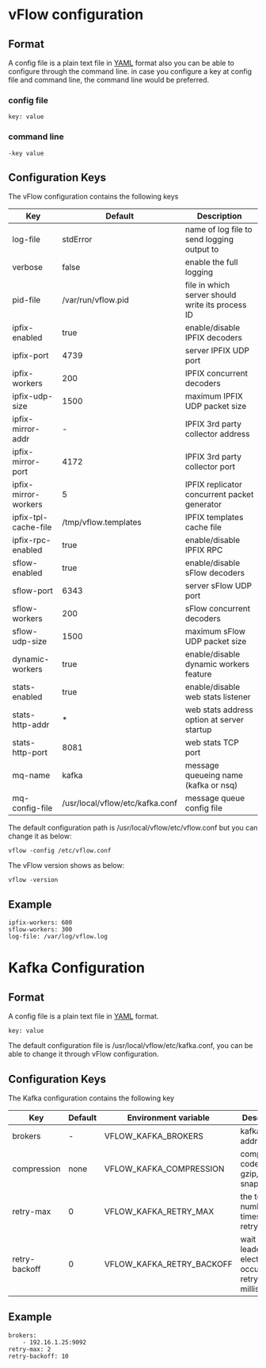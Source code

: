 # vFlow configuration

## Format

A config file is a plain text file in [YAML](https://en.wikipedia.org/wiki/YAML) format also you can be able to configure
 through the command line. in case you configure a key at config file and command line, the command line would be preferred.

### config file
```
key: value
```
### command line
```
-key value
```
## Configuration Keys
The vFlow configuration contains the following keys

|Key                  | Default                        | Description                                      |
|---------------------| -------------------------------|--------------------------------------------------|
|log-file             | stdError                       | name of log file to send logging output to       |
|verbose              | false                          | enable the full logging                          |
|pid-file             | /var/run/vflow.pid             | file in which server should write its process ID |
|ipfix-enabled        | true                           | enable/disable IPFIX decoders                    |
|ipfix-port           | 4739                           | server IPFIX UDP port                            |
|ipfix-workers        | 200                            | IPFIX concurrent decoders                        |
|ipfix-udp-size       | 1500                           | maximum IPFIX UDP packet size                    |
|ipfix-mirror-addr    | -                              | IPFIX 3rd party collector address                |
|ipfix-mirror-port    | 4172                           | IPFIX 3rd party collector port                   |
|ipfix-mirror-workers | 5                              | IPFIX replicator concurrent packet generator     |
|ipfix-tpl-cache-file | /tmp/vflow.templates           | IPFIX templates cache file                       |
|ipfix-rpc-enabled    | true                           | enable/disable IPFIX RPC                         |
|sflow-enabled        | true                           | enable/disable sFlow decoders                    |
|sflow-port           | 6343                           | server sFlow UDP port                            |
|sflow-workers        | 200                            | sFlow concurrent decoders                        |
|sflow-udp-size       | 1500                           | maximum sFlow UDP packet size                    |
|dynamic-workers      | true                           | enable/disable dynamic workers feature           |
|stats-enabled        | true                           | enable/disable web stats listener                |
|stats-http-addr      | *                              | web stats address option at server startup       |
|stats-http-port      | 8081                           | web stats TCP port                               |
|mq-name              | kafka                          | message queueing name (kafka or nsq)             |
|mq-config-file       | /usr/local/vflow/etc/kafka.conf| message queue config file                        |

The default configuration path is /usr/local/vflow/etc/vflow.conf but you can change it as below:
```
vflow -config /etc/vflow.conf
```
The vFlow version shows as below:
```
vflow -version
```

## Example
```
ipfix-workers: 600
sflow-workers: 300
log-file: /var/log/vflow.log
```

# Kafka Configuration

## Format
A config file is a plain text file in [YAML](https://en.wikipedia.org/wiki/YAML) format.

```
key: value
```

The default configuration file is /usr/local/vflow/etc/kafka.conf, you can be able to change it through vFlow configuration.

## Configuration Keys
The Kafka configuration contains the following key

|Key                  | Default |  Environment variable    | Description                                                    |
|---------------------| --------|--------------------------|----------------------------------------------------------------|
|brokers              | -       | VFLOW_KAFKA_BROKERS      | kafka broker addresses                                         |
|compression          | none    | VFLOW_KAFKA_COMPRESSION  | compression codecs: gzip, snappy, lz4                          |
|retry-max            | 0       | VFLOW_KAFKA_RETRY_MAX    | the total number of times to retry                             |
|retry-backoff        | 0       | VFLOW_KAFKA_RETRY_BACKOFF| wait for leader election to occur before retrying in milliseconds|

## Example
```
brokers: 
    - 192.16.1.25:9092
retry-max: 2
retry-backoff: 10
```
